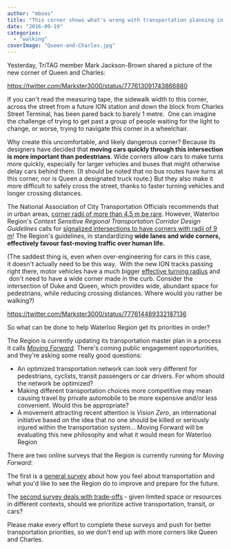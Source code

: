 ```yaml
---
author: "mboos"
title: "This corner shows what's wrong with transportation planning in Waterloo Region"
date: "2016-09-19"
categories: 
  - "walking"
coverImage: "Queen-and-Charles.jpg"
---
```


Yesterday, TriTAG member Mark Jackson-Brown shared a picture of the new corner of Queen and Charles:<!--more-->

https://twitter.com/Markster3000/status/777613091743866880

If you can't read the measuring tape, the sidewalk width to this corner, across the street from a future ION station and down the block from Charles Street Terminal, has been pared back to barely 1 metre.  One can imagine the challenge of trying to get past a group of people waiting for the light to change, or worse, trying to navigate this corner in a wheelchair.

Why create this uncomfortable, and likely dangerous corner? Because its designers have decided that **moving cars quickly through this intersection is more important than pedestrians**. Wide corners allow cars to make turns more quickly, especially for larger vehicles and buses that might otherwise delay cars behind them. (It should be noted that no bus routes have turns at this corner, nor is Queen a designated truck route.) But they also make it more difficult to safely cross the street, thanks to faster turning vehicles and longer crossing distances.

The National Association of City Transportation Officials recommends that in urban areas, [corner radii of more than 4.5 m be rare](https://nacto.org/publication/urban-street-design-guide/intersection-design-elements/corner-radii/). However, Waterloo Region's _Context Sensitive Regional Transportation Corridor Design Guidelines_ calls for [signalized intersections to have corners with radii of 9 m](https://www.regionofwaterloo.ca/en/doingBusiness/resources/2013_Context_Sensitive_Regional_Transportation_Corridor_Design_Guidelines_reduced_file_sz.pdf#page=115)! The Region's guidelines, in standardizing **wide lanes and wide corners, effectively favour fast-moving traffic over human life.**

(The saddest thing is, even when over-engineering for cars in this case, it doesn't actually need to be this way.  With the new ION tracks passing right there, motor vehicles have a much bigger [effective turning radius](https://nacto.org/publication/urban-street-design-guide/intersection-design-elements/corner-radii/) and  don't need to have a wide corner made in the curb. Consider the intersection of Duke and Queen, which provides wide, abundant space for pedestrians, while reducing crossing distances. Where would you rather be walking?)

https://twitter.com/Markster3000/status/777614489332187136

So what can be done to help Waterloo Region get its priorities in order?

The Region is currently updating its transportation master plan in a process it calls [_Moving Forward_](https://www.regionofwaterloo.ca/en/gettingAround/movingforward.asp). There's coming public engagement opportunities, and they're asking some really good questions:

- An optimized transportation network can look very different for pedestrians, cyclists, transit passengers or car drivers. For whom should the network be optimized?
- Making different transportation choices more competitive may mean causing travel by private automobile to be more expensive and/or less convenient. Would this be appropriate?
- A movement attracting recent attention is _Vision Zero_, an international initiative based on the idea that no one should be killed or seriously injured within the transportation system... Moving Forward will be evaluating this new philosophy and what it would mean for Waterloo Region

There are two online surveys that the Region is currently running for _Moving Forward_:

The first is a [general survey](https://www.peakdemocracy.ca/portals/153/Issue_1747) about how you feel about transportation and what you'd like to see the Region do to improve and prepare for the future.

The [second survey deals with trade-offs](https://www.peakdemocracy.ca/portals/153/Issue_1747) - given limited space or resources in different contexts, should we prioritize active transportation, transit, or cars?

Please make every effort to complete these surveys and push for better transportation priorities, so we don't end up with more corners like Queen and Charles.

